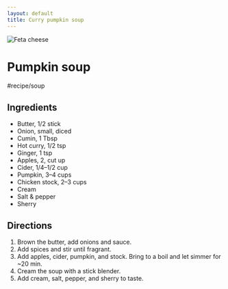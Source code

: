```yaml
---
layout: default
title: Curry pumpkin soup
---
```

<img class="center-image" src="{{ site.baseurl }}/recipes/img/pumpkin-soup.jpg" alt="Feta cheese" />

# Pumpkin soup
#recipe/soup

## Ingredients
* Butter, 1/2 stick
* Onion, small, diced
* Cumin, 1 Tbsp
* Hot curry, 1/2 tsp
* Ginger, 1 tsp
* Apples, 2, cut up
* Cider, 1/4–1/2 cup
* Pumpkin, 3–4 cups
* Chicken stock, 2–3 cups
* Cream
* Salt & pepper
* Sherry

## Directions
1. Brown the butter, add onions and sauce.
2. Add spices and stir until fragrant.
3. Add apples, cider, pumpkin, and stock. Bring to a boil and let simmer for ~20 min.
4. Cream the soup with a stick blender.
5. Add cream, salt, pepper, and sherry to taste.